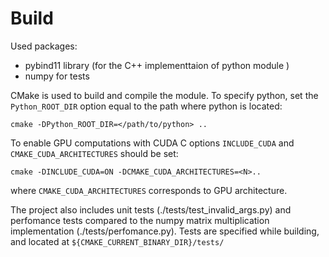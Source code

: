 # Build
Used packages:
  - pybind11 library (for the C++ implementtaion of python module )
  - numpy for tests

CMake is used to build and compile the module.
To specify python, set the `Python_ROOT_DIR` option equal to the path where python is located:
```
cmake -DPython_ROOT_DIR=</path/to/python> ..
```
To enable GPU computations with CUDA C options `INCLUDE_CUDA` and `CMAKE_CUDA_ARCHITECTURES` should be set:
```
cmake -DINCLUDE_CUDA=ON -DCMAKE_CUDA_ARCHITECTURES=<N>..
```
where `CMAKE_CUDA_ARCHITECTURES` corresponds to GPU architecture.

The project also includes unit tests (./tests/test_invalid_args.py) and perfomance tests compared to the numpy matrix multiplication implementation (./tests/perfomance.py). Tests are specified while building, and located at `${CMAKE_CURRENT_BINARY_DIR}/tests/` 
